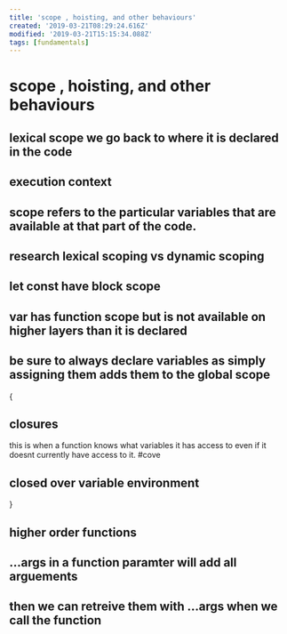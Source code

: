 ```yaml
---
title: 'scope , hoisting, and other behaviours'
created: '2019-03-21T08:29:24.616Z'
modified: '2019-03-21T15:15:34.088Z'
tags: [fundamentals]
---
```


# scope , hoisting, and other behaviours
## lexical scope we go back to where it is declared in  the code
## execution context

## scope refers to the particular variables that are available at that part of the code.

## research lexical scoping vs dynamic scoping

## let const have block scope 

## var has function scope but is not available on higher layers than it is declared

## be sure to always declare variables as simply assigning them adds them to the global scope
{
## closures
this is when a function knows what variables it has access to even if it doesnt currently have access to it.
#cove
## closed over variable environment
}
## higher order functions
## ...args in a function paramter will add all arguements
## then we can retreive them with ...args when we call the function




